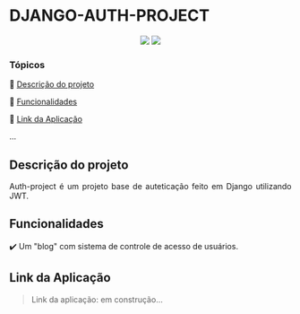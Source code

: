 <h1>DJANGO-AUTH-PROJECT</h1> 

<p align="center">
  <img src="https://img.shields.io/static/v1?label=Python&message=DJANGO&color=blue&style=for-the-badge&logo=PYTHON"/>

   <img src="http://img.shields.io/static/v1?label=STATUS&message=PROJETO%20MODELO&color=RED&style=for-the-badge"/>
</p>


### Tópicos 

:small_blue_diamond: [Descrição do projeto](#descrição-do-projeto)

:small_blue_diamond: [Funcionalidades](#funcionalidades)

:small_blue_diamond: [Link da Aplicação](#link-da-aplicação)

... 

## Descrição do projeto 

<p align="justify">
  Auth-project é um projeto base de auteticação feito em Django utilizando JWT.
</p>

## Funcionalidades

:heavy_check_mark: Um "blog" com sistema de controle de acesso de usuários.


## Link da Aplicação

> Link da aplicação: em construção...
